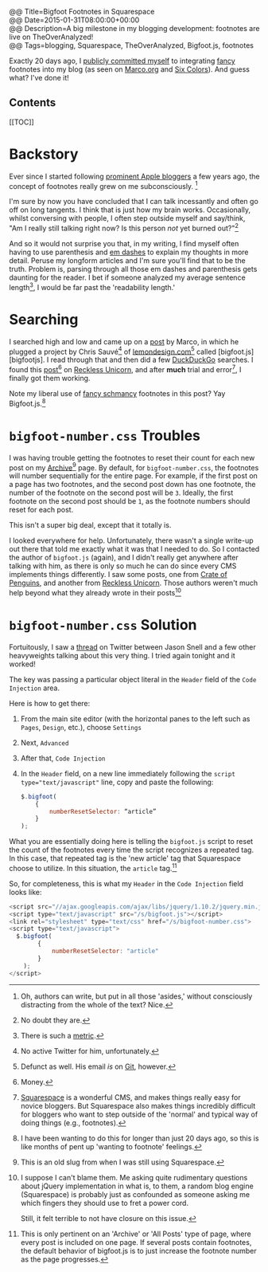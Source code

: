 @@ Title=Bigfoot Footnotes in Squarespace  
@@ Date=2015-01-31T08:00:00+00:00  
@@ Description=A big milestone in my blogging development: footnotes are live on TheOverAnalyzed!  
@@ Tags=blogging, Squarespace, TheOverAnalyzed, Bigfoot.js, footnotes  

<div class="topstory">Exactly 20 days ago, I <a href="https://twitter.com/TheOverAnalyzed/status/553716002999898112">publicly committed myself</a> to integrating <a href="http://www.bigfootjs.com">fancy</a> footnotes into my blog (as seen on <a href="http://marco.org/">Marco.org</a> and <a href="http://www.sixcolors.com/">Six Colors</a>). And guess what? I've done it!
</div>

<h2>Contents</h2>

[[TOC]]

# Backstory

Ever since I started following [prominent Apple bloggers][daringfireball] a few years ago, the concept of footnotes really grew on me subconsciously. [^sc]

I'm sure by now you have concluded that I can talk incessantly and often go off on long tangents. I think that is just how my brain works. Occasionally, whilst conversing with people, I often step outside myself and say/think, "Am I really still talking right now? Is this person *not* yet burned out?"[^bo]

And so it would not surprise you that, in my writing, I find myself often having to use parenthesis and [em dashes][thepunctuationguide] to explain my thoughts in more detail. Peruse my longform articles and I'm sure you'll find that to be the truth. Problem is, parsing through all those em dashes and parenthesis gets daunting for the reader. I bet if someone analyzed my average sentence length[^asl], I would be far past the 'readability length.'

# Searching

I searched high and low and came up on a [post][marco 2] by Marco, in which he plugged a project by Chris Sauvé[^csa] of [lemondesign.com][lemondesign][^ld] called [bigfoot.js][bigfootjs]. I read through that and then did a few [DuckDuckGo][duckduckgo] searches. I found this [post][recklessunicorn][^bfs] on [Reckless Unicorn][recklessunicorn 2], and after **much** trial and error[^te], I finally got them working. 

Note my liberal use of [fancy schmancy][urbandictionary] footnotes in this post? Yay Bigfoot.js.[^pu]

# `bigfoot-number.css` Troubles

I was having trouble getting the footnotes to reset their count for each new post on my [Archive](/posts)[^old] page. By default, for `bigfoot-number.css`, the footnotes will number sequentially for the entire page. For example, if the first post on a page has two footnotes, and the second post down has one footnote, the number of the footnote on the second post will be `3`. Ideally, the first footnote on the second post should be `1`, as the footnote numbers should reset for each post. 

This isn't a super big deal, except that it totally is. 

I looked everywhere for help. Unfortunately, there wasn't a single write-up out there that told me exactly what it was that I needed to do. So I contacted the author of `bigfoot.js` (again), and I didn't really get anywhere after talking with him, as there is only so much he can do since every CMS implements things differently. I saw some posts, one from [Crate of Penguins][crateofpenguins], and another from [Reckless Unicorn][recklessunicorn 3]. Those authors weren't much help beyond what they already wrote in their posts[^tp]

# `bigfoot-number.css` Solution

Fortuitously, I saw a [thread][twitter 2] on Twitter between Jason Snell and a few other heavyweights talking about this very thing. I tried again tonight and it worked!

The key was passing a particular object literal in the `Header` field of the `Code Injection` area.

Here is how to get there:

1. From the main site editor (with the horizontal panes to the left such as `Pages`, `Design`, etc.), choose `Settings`
2. Next, `Advanced`
3. After that, `Code Injection`
4. In the `Header` field, on a new line immediately following the `script type="text/javascript"` line, copy and paste the following:

	```js
	$.bigfoot(
		{
 			numberResetSelector: “article”
		}
	);
    ```
    
What you are essentially doing here is telling the `bigfoot.js` script to reset the count of the footnotes every time the script recognizes a repeated tag. In this case, that repeated tag is the 'new article' tag that Squarespace choose to utilize. In this situation, the `article` tag.[^ar]

So, for completeness, this is what my `Header` in the `Code Injection` field looks like:

```js
<script src="//ajax.googleapis.com/ajax/libs/jquery/1.10.2/jquery.min.js"></script>
<script type="text/javascript" src="/s/bigfoot.js"></script>
<link rel="stylesheet" type="text/css" href="/s/bigfoot-number.css">
<script type="text/javascript">
  $.bigfoot(
        {
            numberResetSelector: "article"
        }
    );
</script>
```

[^sc]: Oh, authors can write, but put in all those 'asides,' without consciously distracting from the whole of the text? Nice.
[^bo]: No doubt they are. 
[^asl]: There is such a [metric][wordpress].
[^csa]: No active Twitter for him, unfortunately.
[^ld]: Defunct as well. His email *is* on [Git][github], however.
[^tp]: I suppose I can't blame them. Me asking quite rudimentary questions about jQuery implementation in what is, to them, a random blog engine (Squarespace) is probably just as confounded as someone asking me which fingers they should use to fret a power cord. 

	Still, it felt terrible to not have closure on this issue. 
[^ar]: This is only pertinent on an 'Archive' or 'All Posts' type of page, where every post is included on one page. If several posts contain footnotes, the default behavior of bigfoot.js is to just increase the footnote number as the page progresses. 
[^bfs]: Money.
[^te]: [Squarespace][ss] is a wonderful CMS, and makes things really easy for novice bloggers. But Squarespace also makes things incredibly difficult for bloggers who want to step outside of the 'normal' and typical way of doing things (e.g., footnotes). 
[^pu]: I have been wanting to do this for longer than just 20 days ago, so this is like months of pent up 'wanting to footnote' feelings.
[^old]: This is an old slug from when I was still using Squarespace.

[crateofpenguins]: http://crateofpenguins.com/blog/2013-12-add-bigfoot-to-squarespace-sites
[daringfireball]: http://www.daringfireball.net
[duckduckgo]: https://duckduckgo.com/?q=bigfootjs&t=osx
[github]: https://github.com/lemonmade
[lemondesign]: http://www.lemondesign.com
[marco]: http://www.marco.org/
[marco 2]: http://www.marco.org/2013/12/15/bigfoot
[recklessunicorn]: http://recklessunicorn.net/blog/2014/2/11/how-to-use-bigfoot-on-squarespace
[recklessunicorn 2]: http://recklessunicorn.net/
[recklessunicorn 3]: http://recklessunicorn.net/blog/2014/2/11/how-to-use-bigfoot-on-squarespacecra
[sixcolors]: http://www.sixcolors.com
[ss]: http://www.sqarespace.com
[thepunctuationguide]: http://www.thepunctuationguide.com/em-dash.html
[twitter 2]: https://twitter.com/jsnell/status/560581646248722433
[urbandictionary]: http://www.urbandictionary.com/define.php?term=Fancy+Schmancy
[wordpress]: https://strainindex.wordpress.com/2008/07/28/the-average-sentence-length/